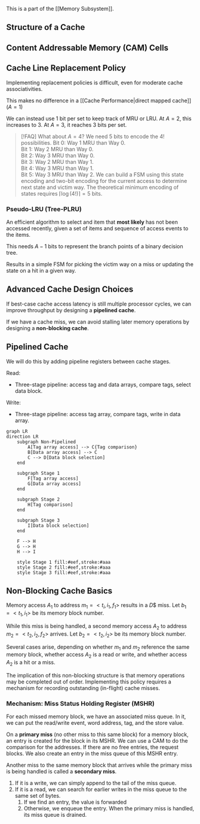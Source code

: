 This is a part of the [[Memory Subsystem]].
## Structure of a Cache



## Content Addressable Memory (CAM) Cells


## Cache Line Replacement Policy

Implementing replacement policies is difficult, even for moderate cache associativities. 

This makes no difference in a [[Cache Performance|direct mapped cache]] ($A=1$)

We can instead use 1 bit per set to keep track of MRU or LRU. At $A=2$, this increases to 3. At $A=3$, it reaches 3 bits per set. 


> [!FAQ] What about $A=4$?
> We need 5 bits to encode the $4!$ possibilities. 
> Bit 0: Way 1 MRU than Way 0.  
> Bit 1: Way 2 MRU than Way 0.  
> Bit 2: Way 3 MRU than Way 0.  
> Bit 3: Way 2 MRU than Way 1.  
> Bit 4: Way 3 MRU than Way 1.  
> Bit 5: Way 3 MRU than Way 2.
> We can build a FSM using this state encoding and two-bit encoding for the current access to determine next state and victim way. The theoretical minimum encoding of states requires $\lceil \log(4!) \rceil=5$ bits.

### Pseudo-LRU (Tree-PLRU)

An efficient algorithm to select and item that **most likely** has not been accessed recently, given a set of items and sequence of access events to the items.

This needs $A-1$ bits to represent the branch points of a binary decision tree. 

Results in a simple FSM for picking the victim way on a miss or updating the state on a hit in a given way.

## Advanced Cache Design Choices

If best-case cache access latency is still multiple processor cycles, we can improve throughput by designing a **pipelined cache**. 

If we have a cache miss, we can avoid stalling later memory operations by designing a **non-blocking cache**.

## Pipelined Cache

We will do this by adding pipeline registers between cache stages.

Read:
- Three-stage pipeline: access tag and data arrays, compare tags, select data block.

Write:
- Three-stage pipeline: access tag array, compare tags, write in data array.

```mermaid
graph LR
direction LR
    subgraph Non-Pipelined
        A[Tag array access] --> C{Tag comparison}
        B[Data array access] --> C
        C --> D[Data block selection]
    end

    subgraph Stage 1
        F[Tag array access]
        G[Data array access]
    end

    subgraph Stage 2
        H[Tag comparison]
    end

    subgraph Stage 3
        I[Data block selection]
    end

    F --> H
    G --> H
    H --> I

    style Stage 1 fill:#eef,stroke:#aaa
    style Stage 2 fill:#eef,stroke:#aaa
    style Stage 3 fill:#eef,stroke:#aaa
```

## Non-Blocking Cache Basics

Memory access $A_{1}$ to address $m_{1}= <t_{i},i_{1},f_{1}>$ results in a $D\$$ miss. Let $b_{1}= <t_{1},i_{1}>$ be its memory block number.

While this miss is being handled, a second memory access $A_{2}$ to address $m_{2}= <t_{2},i_{2},f_{2}>$ arrives. Let $b_{2}= <t_{2},i_{2}>$ be its memory block number.

Several cases arise, depending on whether $m_{1}$ and $m_{2}$ reference the same memory block, whether access $A_{2}$ is a read or write, and whether access $A_{2}$ is a hit or a miss.

The implication of this non-blocking structure is that memory operations may be completed out of order. Implementing this policy requires a mechanism for recording outstanding (in-flight) cache misses.

### Mechanism: Miss Status Holding Register (MSHR)

For each missed memory block, we have an associated miss queue. In it, we can put the read/write event, word address, tag, and the store value. 

On a **primary miss** (no other miss to this same block) for a memory block, an entry is created for the block in its MSHR. We can use a CAM to do the comparison for the addresses. If there are no free entries, the request blocks. We also create an entry in the miss queue of this MSHR entry.

Another miss to the same memory block that arrives while the primary miss is being handled is called a **secondary miss**.
1. If it is a write, we can simply append to the tail of the miss queue.
2. If it is a read, we can search for earlier writes in the miss queue to the same set of bytes.
	1. If we find an entry, the value is forwarded
	2. Otherwise, we enqueue the entry.
When the primary miss is handled, its miss queue is drained.